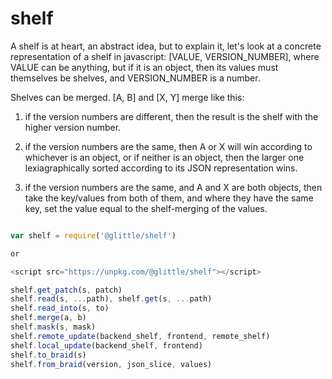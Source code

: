 # shelf

A shelf is at heart, an abstract idea, but to explain it, let's look at a concrete representation of a shelf in javascript: [VALUE, VERSION_NUMBER], where VALUE can be anything, but if it is an object, then its values must themselves be shelves, and VERSION_NUMBER is a number.

Shelves can be merged. [A, B] and [X, Y] merge like this:

1. if the version numbers are different, then the result is the shelf with the higher version number.

2. if the version numbers are the same, then A or X will win according to whichever is an object, or if neither is an object, then the larger one lexiagraphically sorted according to its JSON representation wins.

3. if the version numbers are the same, and A and X are both objects, then take the key/values from both of them, and where they have the same key, set the value equal to the shelf-merging of the values.

``` js

var shelf = require('@glittle/shelf')

or

<script src="https://unpkg.com/@glittle/shelf"></script>

shelf.get_patch(s, patch)
shelf.read(s, ...path), shelf.get(s, ...path)
shelf.read_into(s, to)
shelf.merge(a, b)
shelf.mask(s, mask)
shelf.remote_update(backend_shelf, frontend, remote_shelf)
shelf.local_update(backend_shelf, frontend)
shelf.to_braid(s)
shelf.from_braid(version, json_slice, values)

```

